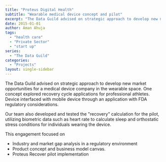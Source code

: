 ```yaml
---
title: "Proteus Digital Health"
subtitle: "Wearable medical device concept and pilot"
excerpt: "The Data Guild advised on strategic approach to develop new market opportunities for a medical device company in the wearable space."
date: 2015-01-01
author: Aman Ahuja
tags:
  - "health care"
  - "Private Sector"
  - "start up"
series:
  - "The Data Guild"
categories: 
  - "Projects"
layout: single-sidebar
---
```


The Data Guild advised on strategic approach to develop new market opportunities for a medical device company in the wearable space. One concept explored recovery cycle applications for professional athletes. Device interfaced with mobile device through an application with FDA regulatory considerations.

Our team also developed and tested the "recovery" calculation for the pilot, utilizing biometric data such as heart rate to calculate sleep and orthostatic stress conditions for individuals wearing the device.

This engagement focused on
* Industry and market gap analysis in a regulatory environment
* Product concept and business model canvas. 
* Proteus Recover pilot implementation
